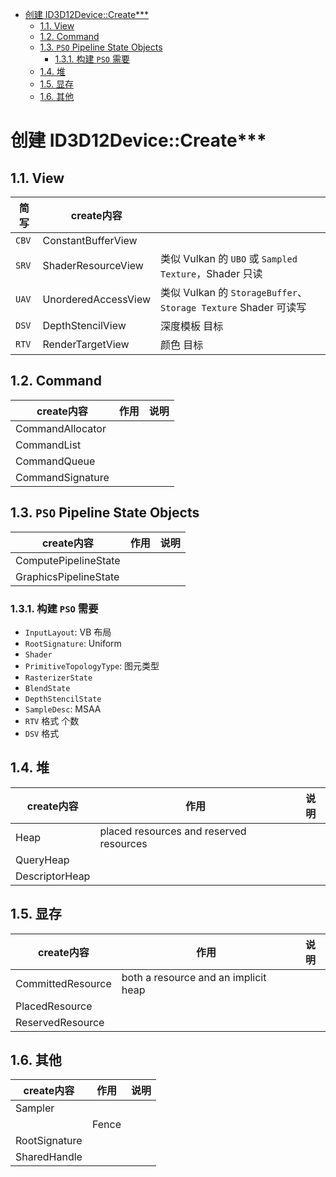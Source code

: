 - [创建 ID3D12Device::Create***](#创建-id3d12devicecreate)
  - [1.1. View](#11-view)
  - [1.2. Command](#12-command)
  - [1.3. `PSO` Pipeline State Objects](#13-pso-pipeline-state-objects)
    - [1.3.1. 构建 `PSO` 需要](#131-构建-pso-需要)
  - [1.4. 堆](#14-堆)
  - [1.5. 显存](#15-显存)
  - [1.6. 其他](#16-其他)

# 创建 ID3D12Device::Create***

## 1.1. View

|简写|create内容||
|--|--|--|
|`CBV`|ConstantBufferView||类似 Vulkan 的 `Push Const`|
|`SRV`|ShaderResourceView|类似 Vulkan 的 `UBO` 或 `Sampled Texture`，Shader 只读|
|`UAV`|UnorderedAccessView|类似 Vulkan 的 `StorageBuffer`、`Storage Texture` Shader 可读写|
|`DSV`|DepthStencilView|深度模板 目标|
|`RTV`|RenderTargetView|颜色 目标|

## 1.2. Command

|create内容|作用|说明|
|--|--|--|
|CommandAllocator||
|CommandList||
|CommandQueue||
|CommandSignature|||

## 1.3. `PSO` Pipeline State Objects

|create内容|作用|说明|
|--|--|--|
|ComputePipelineState|||
|GraphicsPipelineState|||

### 1.3.1. 构建 `PSO` 需要

+ `InputLayout`: VB 布局
+ `RootSignature`: Uniform
+ `Shader`
+ `PrimitiveTopologyType`: 图元类型
+ `RasterizerState`
+ `BlendState`
+ `DepthStencilState`
+ `SampleDesc`: MSAA
+ `RTV` 格式 个数
+ `DSV` 格式

## 1.4. 堆

|create内容|作用|说明|
|--|--|--|
|Heap|placed resources and reserved resources|
|QueryHeap||
|DescriptorHeap|||

## 1.5. 显存

|create内容|作用|说明|
|--|--|--|
|CommittedResource|both a resource and an implicit heap|
|PlacedResource||
|ReservedResource||

## 1.6. 其他

|create内容|作用|说明|
|--|--|--|
|Sampler|||
||Fence|||
|RootSignature|||
|SharedHandle|||